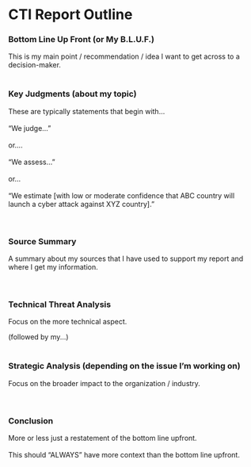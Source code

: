 # CTI Report Outline

<h3>Bottom Line Up Front (or My B.L.U.F.)</h3>

This is my main point / recommendation / idea I want to get across to a decision-maker.<br />
<br />
<h3>Key Judgments (about my topic)</h3>

These are typically statements that begin with…<br />
<br />
“We judge…”<br />
<br />
or….<br />
<br />
“We assess…”<br />
<br />
or… <br />
<br />
“We estimate [with low or moderate confidence that ABC country will launch a cyber attack against XYZ country].”<br />
<br />
<br />

<h3>Source Summary</h3>

A summary about my sources that I have used to support my report and where I get my information.<br />
<br />
<br />

<h3>Technical Threat Analysis</h3>

Focus on the more technical aspect.<br />

(followed by my...)<br />
<br />

<h3>Strategic Analysis (depending on the issue I’m working on)</h3>

Focus on the broader impact to the organization / industry.<br />
<br />
<br />
<h3>Conclusion</h3>

More or less just a restatement of the bottom line upfront.<br />
<br />
This should “ALWAYS” have more context than the bottom line upfront.<br />
<br />












